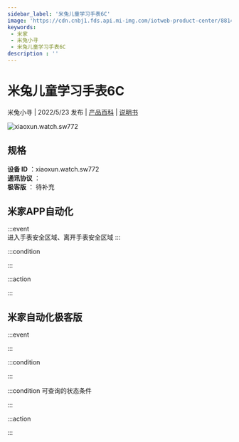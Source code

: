 ```yaml
---
sidebar_label: '米兔儿童学习手表6C'
image: 'https://cdn.cnbj1.fds.api.mi-img.com/iotweb-product-center/8814534c9f78243d1b54a13aa124a8dc_1646704875747.png?GalaxyAccessKeyId=AKVGLQWBOVIRQ3XLEW&Expires=9223372036854775807&Signature=OnzU0dBw1b7ZbBq/afhReR4ZCU4='
keywords: 
 - 米家
 - 米兔小寻
 - 米兔儿童学习手表6C
description : ''
---
```

# 米兔儿童学习手表6C

米兔小寻 | 2022/5/23 发布 | [产品百科](https://home.mi.com/webapp/content/baike/product/index.html?model=xiaoxun.watch.sw772/) | [说明书](https://home.mi.com/views/introduction.html?model=xiaoxun.watch.sw772&region=cn)

![xiaoxun.watch.sw772](https://cdn.cnbj1.fds.api.mi-img.com/iotweb-product-center/8814534c9f78243d1b54a13aa124a8dc_1646704875747.png?GalaxyAccessKeyId=AKVGLQWBOVIRQ3XLEW&Expires=9223372036854775807&Signature=OnzU0dBw1b7ZbBq/afhReR4ZCU4=)

## 规格  
> 
**设备 ID** ：xiaoxun.watch.sw772  
**通讯协议** ：  
**极客版**  ： 待补充 


## 米家APP自动化  

:::event  
进入手表安全区域、离开手表安全区域
:::

:::condition  

:::

:::action   

:::

## 米家自动化极客版  

:::event  

:::

:::condition  

:::

:::condition 可查询的状态条件  

:::

:::action  

:::

        
